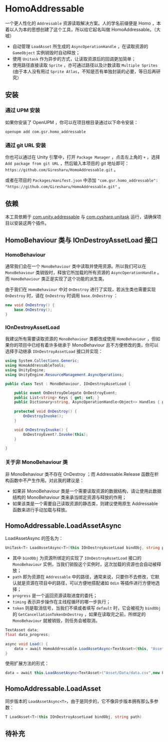 HomoAddressable
===
一个更人性化的 `Addressable` 资源读取解决方案。人的学名前缀便是 Homo ，本着以人为本的思想创建了这个工具，所以给它起名叫做 HomoAddressable。（大嘘）

* 自动管理 `LoadAsset` 所生成的 `AsyncOperationHandle` ，在读取资源的 `GameObject` 实例销毁时自动释放；
* 使用 `Unitask` 作为异步的方式，让读取资源后的回调更加简单；
* 使用路径直接读取 `Sprite` ，亦可通过路径以及计数读取 `Multiple Sprites` (由于本人没有用过 `Sprite Atlas`，不知是否有单独封装的必要，等日后再研究）

安装
---
### 通过 UPM 安装

如果你安装了 OpenUPM ，你可以在项目根目录通过以下命令安装：
```
openupm add com.gsr.homo_addressable
```

### 通过 git URL 安装

你也可以通过在 Unity 引擎中，打开 `Package Manager` ，点击左上角的 `+` ，选择 `Add package from git URL` ，然后输入本项目的 git 地址即可： 
`https://github.com/Giresharu/HomoAddressable.git` 。

或者在项目的 `Packages/manifest.json` 中添加 `"com.gsr.homo_addressable": "https://github.com/Giresharu/HomoAddressable.git"` 。

依赖
---
本工具依赖于 [com.unity.addressable](https://docs.unity3d.com/Packages/com.unity.addressables@1.19/manual/AddressableAssetsGettingStarted.html) 与 [com.cysharp.unitask](https://github.com/Cysharp/UniTask) 运行，请确保项目以安装这两个插件。

HomoBehaviour 类与 IOnDestroyAssetLoad 接口
---

### HomoBehaviour

通常我们会在一个 `MonoBehaviour` 类中读取并使用资源。所以我们可以在 `MonoBehaviour` 类销毁时，释放它所加载的所有资源的 `AsyncOperationHandle` 。而 `HomoBehaviour` 类正是实现了这个功能的派生类。

由于我们在 `HomoBehaviour` 中对 `OnDestroy` 进行了实现，若派生类也需要实现 `OnDestroy` 时，请在 `OnDestroy` 时调用 `base.OnDestroy` ：
```cs
new void OnDestroy() {
	base.OnDestroy();
}
```

### IOnDestroyAssetLoad

我建议所有需要读取资源的 `MonoBehaviour` 类都改成使用 `HomoBehaviour` ，但如果你的项目中已经有着许多继承于 MonoBehaviour 且不方便修改的类，你可以选择手动继承 `IOnDestroyAssetLoad` 接口并实现：
```cs
using System.Collections.Generic;
using HomoAddressableTools;
using UnityEngine;
using UnityEngine.ResourceManagement.AsyncOperations;

public class Test : MonoBehaviour, IOnDestroyAssetLoad {

	public event OnDestroyDelegate OnDestroyEvent;
	public List<string> Keys { get; set; }
	public Dictionary<string, AsyncOperationHandle<Object>> Handles { get; set; }
	
	protected void OnDestroy() {
		OnDestroyInvoke(); 
	}

	void OnDestroyInvoke() {
		OnDestroyEvent?.Invoke(this);
	}
	
}
```

### 关于非 MonoBehaviour 类

非 MonoBehaviour 类不存在 OnDestroy ；而 Addressable.Release 函数在析构函数中不产生作用。对此我的建议是：
* 如果非 MonoBehaviour 类是一个需要读取资源的数据结构，请让使用此数据结构的 MonoBehaviour 类来承当绑定资源与释放的作用；
* 如果该类是一个需要自己读取资源的静态类，则建议使用原生 Addressable 函数来进行手动加载与释放。

HomoAddressable.LoadAssetAsync<T>
---
LoadAssetAsync<T> 的签名为：
```cs
UniTask<T> LoadAssetAsync<T>(this IOnDestroyAssetLoad bindObj, string path, IProgress<float> progress = null, PlayerLoopTiming timing = PlayerLoopTiming.Update, CancellationToken token = default)
```
* 其中 `bindObj` 为资源所绑定的实现了 `IOnDestroyAssetLoad` 接口的 `MonoBehaviour` 实例，当我们销毁这个实例时，这次加载的资源也会自动被释放；
* `path` 即为资源在 `Addressable` 中的路径，通常来说，只要你不去修改，它默认就是资源在项目中的路径，可以方便地搭配诸如 `Odin` 等插件进行方便地选择；
* `progress` 是一个返回资源读取进度的委托；
* `timing` 表示异步操作在主线程循环的哪一步执行；
* `token` 则是取消信号，当我们不填或者填写 `default` 时，它会被视为 `bindObj` 的 `GetCancellationTokenOnDestroy` ，如果在读取完之前，所绑定的 `MonoBehaviour` 就被销毁，则任务会被取消。

```cs
TextAsset data;
float data_progress;
	
async void Load() {
	data = await HomoAddressable.LoadAssetAsync<TextAsset>(this, "Asset/Data/data.csv",new Progress<float>(progress =>data_progress = progress));
}
```
使用扩展方法的形式：
```cs
data = await this.LoadAssetAsync<TextAsset>("Asset/Data/data.csv",new Progress<float>(progress =>data_progress = progress));
```

HomoAddressable.LoadAsset<T>
---
同步版本的 `LoadAssetAsync<T>`，由于是同步的，它不像异步版本拥有那么多参数：
```cs
T LoadAsset<T>(this IOnDestroyAssetLoad bindObj, string path)
```

待补充
---










